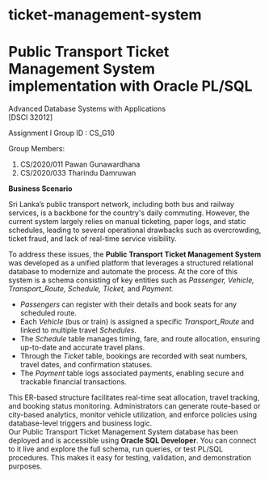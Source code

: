 # ticket-management-system
# Public Transport Ticket Management System implementation with Oracle PL/SQL

Advanced Database Systems with Applications  
 \[DSCI 32012\] 

Assignment I Group ID : CS\_G10

Group Members: 

1. CS/2020/011 		Pawan Gunawardhana      
2. CS/2020/033		Tharindu Damruwan
   
 **Business Scenario**

Sri Lanka’s public transport network, including both bus and railway services, is a backbone for the country's daily commuting. However, the current system largely relies on manual ticketing, paper logs, and static schedules, leading to several operational drawbacks such as overcrowding, ticket fraud, and lack of real-time service visibility.

To address these issues, the **Public Transport Ticket Management System** was developed as a unified platform that leverages a structured relational database to modernize and automate the process. At the core of this system is a schema consisting of key entities such as *Passenger, Vehicle, Transport\_Route, Schedule, Ticket,* and *Payment.*

* *Passengers* can register with their details and book seats for any scheduled route.  
* Each *Vehicle* (bus or train) is assigned a specific *Transport\_Route* and linked to multiple travel *Schedules*.  
* The *Schedule* table manages timing, fare, and route allocation, ensuring up-to-date and accurate travel plans.  
* Through the *Ticket* table, bookings are recorded with seat numbers, travel dates, and confirmation statuses.  
* The *Payment* table logs associated payments, enabling secure and trackable financial transactions.

This ER-based structure facilitates real-time seat allocation, travel tracking, and booking status monitoring. Administrators can generate route-based or city-based analytics, monitor vehicle utilization, and enforce policies using database-level triggers and business logic.  
Our Public Transport Ticket Management System database has been deployed and is accessible using **Oracle SQL Developer**. You can connect to it live and explore the full schema, run queries, or test PL/SQL procedures. This makes it easy for testing, validation, and demonstration purposes.
